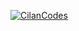 [![CilanCodes](file.gif)](https://github.com/CilanCodes)

<!--
Welcome, I am CilanCodes. Nice to meet you!
-->
